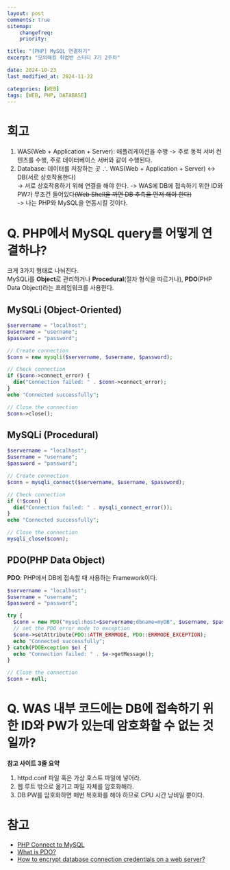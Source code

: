 ```yaml
---
layout: post
comments: true
sitemap:
    changefreq:
    priority:

title: "[PHP] MySQL 연결하기"
excerpt: "모의해킹 취업반 스터디 7기 2주차"

date: 2024-10-23
last_modified_at: 2024-11-22

categories: [WEB]
tags: [WEB, PHP, DATABASE]
---
```


# 회고
1. WAS(Web + Application + Server): 애플리케이션을 수행 -> 주로 동적 서버 컨텐츠를 수행, 주로 데이터베이스 서버와 같이 수행된다.
2. Database: 데이터를 저장하는 곳
∴ WAS(Web + Application + Server) <-> DB(서로 상호작용한다)  
-> 서로 상호작용하기 위해 연결을 해야 한다. -> WAS에 DB에 접속하기 위한 ID와 PW가 무조건 들어있다~~(Web Shell을 까면 DB 추측을 먼저 해야 한다)~~  
-> 나는 PHP와 MySQL을 연동시킬 것이다.  

# Q. PHP에서 MySQL query를 어떻게 연결하냐?
크게 3가지 형태로 나눠진다.  
MySQLi를 **Object**로 관리하거나 **Procedural**(절차 형식을 따르거나), **PDO**(PHP Data Object)라는 프레임워크를 사용한다.

## MySQLi (Object-Oriented)
```php
$servername = "localhost";
$username = "username";
$password = "password";

// Create connection
$conn = new mysqli($servername, $username, $password);

// Check connection
if ($conn->connect_error) {
  die("Connection failed: " . $conn->connect_error);
}
echo "Connected successfully";

// Close the connection
$conn->close();
```

## MySQLi (Procedural)
```php
$servername = "localhost";
$username = "username";
$password = "password";

// Create connection
$conn = mysqli_connect($servername, $username, $password);

// Check connection
if (!$conn) {
  die("Connection failed: " . mysqli_connect_error());
}
echo "Connected successfully";

// Close the connection
mysqli_close($conn);
```

## PDO(PHP Data Object)
**PDO**: PHP에서 DB에 접속할 때 사용하는 Framework이다.  

```php
$servername = "localhost";
$username = "username";
$password = "password";

try {
  $conn = new PDO("mysql:host=$servername;dbname=myDB", $username, $password);
  // set the PDO error mode to exception
  $conn->setAttribute(PDO::ATTR_ERRMODE, PDO::ERRMODE_EXCEPTION);
  echo "Connected successfully";
} catch(PDOException $e) {
  echo "Connection failed: " . $e->getMessage();
}

// Close the connection
$conn = null;
```

# Q. WAS 내부 코드에는 DB에 접속하기 위한 ID와 PW가 있는데 암호화할 수 없는 것일까?
**참고 사이트 3줄 요약**
1. httpd.conf 파일 혹은 가상 호스트 파일에 넣어라.
2. 웹 루트 밖으로 옮기고 파일 자체를 암호화해라.
3. DB PW를 암호화하면 매번 복호화를 해야 하므로 CPU 시간 낭비일 뿐이다.

# 참고
* [PHP Connect to MySQL](https://www.w3schools.com/php/php_mysql_connect.asp)
* [What is PDO?](https://www.simplilearn.com/tutorials/php-tutorial/pdo-in-php)
* [How to encrypt database connection credentials on a web server?](https://security.stackexchange.com/questions/22817/how-to-encrypt-database-connection-credentials-on-a-web-server)